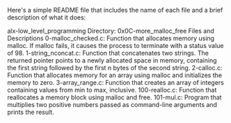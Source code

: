 
Here's a simple README file that includes the name of each file and a brief description of what it does:

alx-low_level_programming
Directory: 0x0C-more_malloc_free
Files and Descriptions
0-malloc_checked.c: Function that allocates memory using malloc. If malloc fails, it causes the process to terminate with a status value of 98.
1-string_nconcat.c: Function that concatenates two strings. The returned pointer points to a newly allocated space in memory, containing the first string followed by the first n bytes of the second string.
2-calloc.c: Function that allocates memory for an array using malloc and initializes the memory to zero.
3-array_range.c: Function that creates an array of integers containing values from min to max, inclusive.
100-realloc.c: Function that reallocates a memory block using malloc and free.
101-mul.c: Program that multiplies two positive numbers passed as command-line arguments and prints the result.

